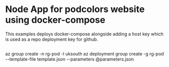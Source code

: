 # Node App for podcolors website using docker-compose

This examples deploys docker-compose alongside adding a host key which is used
as a repo deployment key for github.

##

az group create -n rg-pod -l uksouth
az deployment group create -g rg-pod --template-file template.json --parameters @parameters.json
